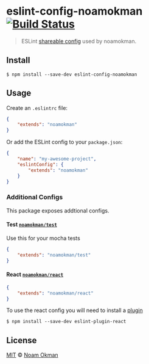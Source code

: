 # eslint-config-noamokman [![Build Status](https://travis-ci.org/noamokman/eslint-config-noamokman.svg)](https://travis-ci.org/noamokman/eslint-config-noamokman)

> ESLint [shareable config](http://eslint.org/docs/developer-guide/shareable-configs.html) used by noamokman.


## Install

```
$ npm install --save-dev eslint-config-noamokman
```

## Usage

Create an `.eslintrc` file:

```json
{
	"extends": "noamokman"
}
```

Or add the ESLint config to your `package.json`:

```json
{
	"name": "my-awesome-project",
	"eslintConfig": {
		"extends": "noamokman"
	}
}
```

### Additional Configs

This package exposes addtional configs.

#### Test [`noamokman/test`](test.json)

Use this for your mocha tests

```json
{
	"extends": "noamokman/test"
}
```

#### React [`noamokman/react`](react.json)

```json
{
	"extends": "noamokman/react"
}
```

To use the react config you will need to install a [plugin](https://github.com/yannickcr/eslint-plugin-react)
```
$ npm install --save-dev eslint-plugin-react
```

## License

[MIT](LICENSE) © [Noam Okman](https://github.com/noamokman)
